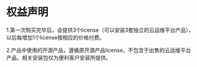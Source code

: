 # 权益声明

1.第一次购买完毕后，会提供3个license（可以安装3套独立的云运维平台产品），以后每增加1个license按相应的价格付费。

2.产品中使用的开源产品，遵循原开源产品license，不包含于出售的云运维平台产品，相关安装包仅为便利客户安装所提供。